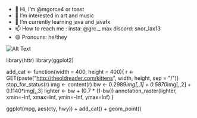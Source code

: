 - 👋 Hi, I’m @mgorce4 or toast
- 👀 I’m interested in art and music
- 🌱 I’m currently learning java and javafx
- 📫 How to reach me : insta: @grc._.max discord: snor_lax13
- 😄 Pronouns: he/they

![Alt Text](https://media.giphy.com/media/vFKqnCdLPNOKc/giphy.gif)

library(httr)
library(ggplot2)

add_cat <- function(width = 400, height = 400){
  r <- GET(paste("http://theoldreader.com/kittens", width, height, sep = "/"))
  stop_for_status(r)
  img <- content(r)
  bw <- 0.2989*img[,,1] + 0.5870*img[,,2] + 0.1140*img[,,3]
  lighter <- bw + (0.7 * (1-bw))
  annotation_raster(lighter, xmin=-Inf, xmax=Inf, ymin=-Inf, ymax=Inf)
}

ggplot(mpg, aes(cty, hwy)) +
  add_cat() +
  geom_point()
